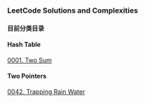 ### LeetCode Solutions and Complexities
#### 目前分类目录

#### Hash Table
[0001. Two Sum](https://github.com/mye6/Leetcode/tree/master/0001_TwoSum)


#### Two Pointers
[0042. Trapping Rain Water](https://github.com/mye6/Leetcode/tree/master/0042_trap)
